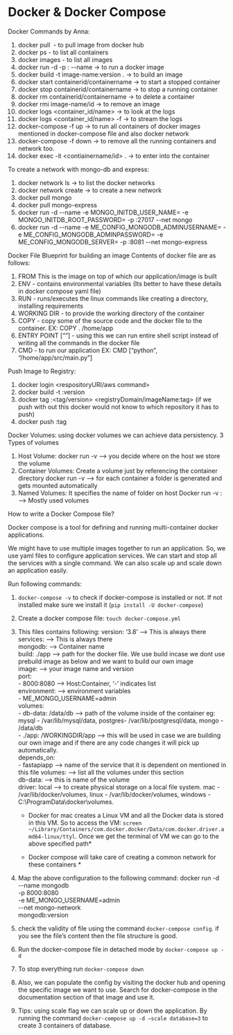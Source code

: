 # Docker & Docker Compose

Docker Commands by Anna:

1. docker pull <image name> - to pull image from docker hub
2. docker ps - to list all containers
3. docker images - to list all images
4. docker run -d -p <destination-port-no>:<source-port-no> --name <give-it-a-name> <image-name> -> to run a docker image
5. docker build -t image-name:version . -> to build an image
6. docker start containerid/containername -> to start a stopped container
7. docker stop containerid/containername -> to stop a running container
8. docker rm containerid/containername -> to delete a container
9. docker rmi image-name/id -> to remove an image
10. docker logs <container_id/name> -> to look at the logs
11. docker logs <container_id/name> -f -> to stream the logs
12. docker-compose -f <yaml-file-name> up -> to run all containers of docker images mentioned in docker-compose file and also docker network
13. docker-compose -f <yaml-file-name> down -> to remove all the running containers and network too.
14. docker exec -it <contiainername/id> . -> to enter into the container

To create a network with mongo-db and express:
1. docker network ls -> to list the docker networks
2. docker network create <name> -> to create a new network
3. docker pull mongo
4. docker pull mongo-express
5. docker run -d --name <containername> -e MONGO_INITDB_USER_NAME=<username> -e MONGO_INITDB_ROOT_PASSWORD=<password> -p <destinationport>:27017 --net <network-name> mongo
6. docker run -d --name <containername> -e ME_CONFIG_MONGODB_ADMINUSERNAME=<username> -e ME_CONFIG_MONGODB_ADMINPASSWORD=<password> -e ME_CONFIG_MONGODB_SERVER=<container-name-of-mongodb> -p <destinationport>:8081 --net <network-name> mongo-express

Docker File
Blueprint for building an image
Contents of docker file are as follows:
1. FROM <baseimage> This is the image on top of which our application/image is built
2. ENV - contains environmental variables (Its better to have these details in docker compose yaml file)
3. RUN - runs/executes the linux commands like creating a directory, installing requirements
4. WORKING DIR - to provide the working directory of the container
5. COPY - copy some of the source code and the docker file to the container. EX: COPY . /home/app
6. ENTRY POINT [“<filename>”] - using this we can run entire shell script instead of writing all the commands in the docker file
7. CMD - to run our application EX: CMD [“python”, “/home/app/src/main.py”]

Push Image to Registry:
1. docker login <respositoryURI/aws command>
2. docker build -t <image-name>:version
3. docker tag <image-that-you-want-to-rename>:<tag/version> <registryDomain/imageName:tag> (if we push with out this docker would not know to which repository it has to push)
4. docker push <name of new image created>:tag

Docker Volumes: using docker volumes we can achieve data persistency. 
 3 Types of volumes
1. Host Volume: docker run -v <host directory:container directory> —> you decide where on the host we store the volume
2.  Container Volumes: Create a volume just by referencing the container directory docker run -v <container directory> —> for each container a folder is generated and gets mounted automatically
3. Named Volumes: It specifies the name of folder on host Docker run -v <folder-name>:<container-directory>  —> Mostly used volumes

How to write a Docker Compose file?

Docker compose is a tool for defining and running multi-container docker applications. 

We might have to use multiple images together to run an application. So, we use yaml files to configure application services. We can start and stop all the services with a single command. We can also scale up and scale down an application easily.

Run following commands:
1. `docker-compose -v` to check if docker-compose is installed or not. If not installed make sure we install it (`pip install -U docker-compose`)
2. Create a docker compose file: `touch docker-compose.yml`
3. This files contains following: 
    version: ‘3.8’   —> This is always there 
    services:    —> This is always there   
        mongodb:   —> Container name      
            build: ./app   —> path for the docker file. We use build incase we dont use prebuild image as below and we want to build our own image    
            image:     —> your image name and version     
            port:        
                - 8000:8080   —> Host:Container, ‘-’ indicates list  
            environment:    —> environment variables       
                - ME_MONGO_USERNAME=admin     
            volumes:       
                - db-data: /data/db       —> path of the volume inside of the container eg: mysql - /var/lib/mysql/data, postgres- /var/lib/postgresql/data, mongo - /data/db       
                - ./app: /WORKINGDIR/app  —> this will be used in case we are building our own image and if there are any code changes it will pick up automatically.     
            depends_on:       
                - fastapiapp   —> name of the service that it is dependent on mentioned in this file 
    volumes:   —> list all the volumes under this section   
        db-data:    --> this is name of the volume     
            driver: local   —> to create physical storage on a local file system. mac - /var/lib/docker/volumes, linux - /var/lib/docker/volumes, windows - C:\ProgramData\docker\volumes. 
            
    * Docker for mac creates a Linux VM and all the Docker data is stored in this VM. So to access the VM: `screen ~/Library/Containers/com.docker.docker/Data/com.docker.driver.amd64-linux/ttyl`. Once we get the terminal of VM we can go to the above specified path*     
    
    * Docker compose will take care of creating a common network for these containers *
4. Map the above configuration to the following command:
    docker run -d \
        --name mongodb \
        -p 8000:8080 \
        -e ME_MONGO_USERNAME=admin \
        --net mongo-network \
        mongodb:version <imagename goes here>
5. check the validity of file using the command `docker-compose config`. if you see the file’s content then the file structure is good.
6. Run the docker-compose file in detached mode by `docker-compose up -d`
7. To stop everything run `docker-compose down`
8. Also, we can populate the config by visiting the docker hub and opening the specific image we want to use. Search for docker-compose in the documentation section of that image and use it.
9. Tips: using scale flag we can scale up or down the application. By running the command `docker-compose up -d —scale database=3` to create 3 containers of database.